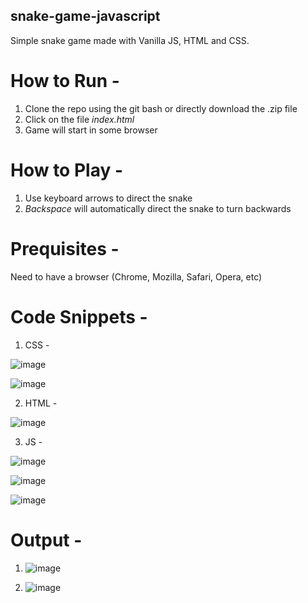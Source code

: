 ## snake-game-javascript
Simple snake game made with Vanilla JS, HTML and CSS. 

# How to Run -
1. Clone the repo using the git bash or directly download the .zip file
2. Click on the file *index.html*
3. Game will start in some browser

# How to Play - 
1. Use keyboard arrows to direct the snake
2. *Backspace* will automatically direct the snake to turn backwards

# Prequisites - 
Need to have a browser (Chrome, Mozilla, Safari, Opera, etc)

# Code Snippets - 
1. CSS - 

![image](https://user-images.githubusercontent.com/50231750/121824040-dcc35a80-ccb1-11eb-9f35-7537ee93ab1f.png)



![image](https://user-images.githubusercontent.com/50231750/121823943-2fe8dd80-ccb1-11eb-9524-568383b37931.png)

2. HTML -

![image](https://user-images.githubusercontent.com/50231750/121823958-455e0780-ccb1-11eb-9402-2e407c685a32.png)

3. JS - 

![image](https://user-images.githubusercontent.com/50231750/121823966-5870d780-ccb1-11eb-9697-4027dd84e958.png)


![image](https://user-images.githubusercontent.com/50231750/121823972-67f02080-ccb1-11eb-8395-e436d6562423.png)


![image](https://user-images.githubusercontent.com/50231750/121823975-73dbe280-ccb1-11eb-855a-3058fd2d2beb.png)


# Output - 

1. ![image](https://user-images.githubusercontent.com/50231750/121823991-8f46ed80-ccb1-11eb-8bd3-1c0d9a29b869.png)

2. ![image](https://user-images.githubusercontent.com/50231750/121824011-ab4a8f00-ccb1-11eb-914b-87ed9b085e90.png)



